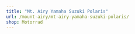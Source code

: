 ```yaml
---
title: "Mt. Airy Yamaha Suzuki Polaris"
url: /mount-airy/mt-airy-yamaha-suzuki-polaris/
shop: Motorrad
---
```

